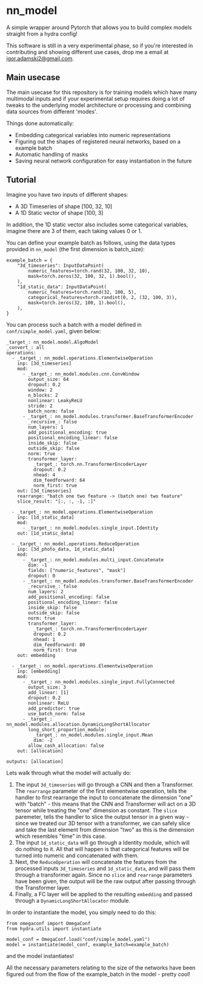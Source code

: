 # nn_model
A simple wrapper around Pytorch that allows you to build complex models straight from a hydra config!

This software is still in a very experimental phase, so if you're interested in contributing and showing different use cases, drop me a email at igor.adamski2@gmail.com.

## Main usecase
The main usecase for this repository is for training models which have many multimodal inputs and if your experimental setup requires doing a lot of tweaks to the underlying model architecture or processing and combining data sources from different 'modes'.

Things done automatically:
- Embedding categorical variables into numeric representations
- Figuring out the shapes of registered neural networks, based on a example batch
- Automatic handling of masks
- Saving neural network configuration for easy instantiation in the future

## Tutorial
Imagine you have two inputs of different shapes:

- A 3D Timeseries of shape [100, 32, 10]
- A 1D Static vector of shape [100, 3]

In addition, the 1D static vector also includes some categorical variables, imagine there are 3 of them, each taking values 0 or 1.

You can define your example batch as follows, using the data types provided in `nn_model` (the first dimension is batch_size):
```{python}
example_batch = {
    "3d_timeseries": InputDataPoint(
        numeric_features=torch.rand(32, 100, 32, 10),
        mask=torch.zeros(32, 100, 32, 1).bool(),
    ),
    "1d_static_data": InputDataPoint(
        numeric_features=torch.rand(32, 100, 5),
        categorical_features=torch.randint(0, 2, (32, 100, 3)),
        mask=torch.zeros(32, 100, 1).bool(),
    ),
}
```

You can process such a batch with a model defined in `conf/simple_model.yaml`, given below:
```{yaml}
_target_: nn_model.model.AlgoModel
_convert_: all
operations:
  - _target_: nn_model.operations.ElementwiseOperation
    inp: [3d_timeseries]
    mod:
      - _target_: nn_model.modules.cnn.ConvWindow
        output_size: 64
        dropout: 0.2
        window: 2
        n_blocks: 2
        nonlinear: LeakyReLU
        stride: 2
        batch_norm: false
      - _target_: nn_model.modules.transformer.BaseTransformerEncoder
        _recursive_: false
        num_layers: 1
        add_positional_encoding: true
        positional_encoding_linear: false
        inside_skip: false
        outside_skip: false
        norm: true
        transformer_layer:
          _target_: torch.nn.TransformerEncoderLayer
          dropout: 0.2
          nhead: 4
          dim_feedforward: 64
          norm_first: true
    out: [3d_timeseries]
    rearrange: "batch one two feature -> (batch one) two feature"
    slice_result: "[:, :, -1, :]"

  - _target_: nn_model.operations.ElementwiseOperation
    inp: [1d_static_data]
    mod:
      - _target_: nn_model.modules.single_input.Identity
    out: [1d_static_data]

  - _target_: nn_model.operations.ReduceOperation
    inp: [3d_photo_data, 1d_static_data]
    mod: 
      - _target_: nn_model.modules.multi_input.Concatenate
        dim: -1
        fields: ["numeric_features", "mask"]
        dropout: 0
      - _target_: nn_model.modules.transformer.BaseTransformerEncoder
        _recursive_: false
        num_layers: 2
        add_positional_encoding: false
        positional_encoding_linear: false
        inside_skip: false
        outside_skip: false
        norm: true
        transformer_layer:
          _target_: torch.nn.TransformerEncoderLayer
          dropout: 0.2
          nhead: 1
          dim_feedforward: 80
          norm_first: true
    out: embedding

  - _target_: nn_model.operations.ElementwiseOperation
    inp: [embedding]
    mod:
      - _target_: nn_model.modules.single_input.FullyConnected
        output_size: 3
        add_linear: [1]
        dropout: 0.2
        nonlinear: ReLU
        add_predictor: true
        use_batch_norm: false
      - _target_: nn_model.modules.allocation.DynamicLongShortAllocator
        long_short_proportion_module: 
          _target_: nn_model.modules.single_input.Mean
          dim: -2
        allow_cash_allocation: false
    out: [allocation]

outputs: [allocation]
```

Lets walk through what the model will actually do:
1. The input `3d_timeseries` will go through a CNN and then a Transformer. The `rearrange` parameter of the first elementwise operation, tells the handler to first rearrange the input to concatenate the dimension "one" with "batch" - this means that the CNN and Transformer will act on a 3D tensor while treating the "one" dimension as constant. The `slice` paremeter, tells the handler to slice the output tensor in a given way - since we treated our 3D tensor with a transformer, we can safely slice and take the last element from dimension "two" as this is the dimension which resembles "time" in this case.
2. The input `1d_static_data` will go through a Identity module, which will do nothing to it. All that will happen is that categorical features will be turned into numeric and concatenated with them.
3. Next, the `ReduceOperation` will concatenate the features from the processed inputs `3d_timeseries` and `1d_static_data`, and will pass them through a transformer again. Since no `slice` and `rearrange` parameters have been given, the output will be the raw output after passing through the Transformer layer.
4. Finally, a FC layer will be applied to the resulting `embedding` and passed through a `DynamicLongShortAllocator` module.


In order to instantiate the model, you simply need to do this:
```{python}
from omegaconf import OmegaConf
from hydra.utils import instantiate

model_conf = OmegaConf.load("conf/simple_model.yaml")
model = instantiate(model_conf, example_batch=example_batch)
```
and the model instantiates! 

All the necessary parameters relating to the size of the networks have been figured out from the flow of the example_batch in the model - pretty cool!
